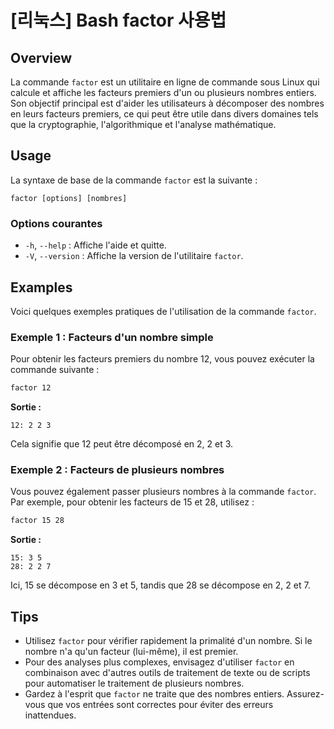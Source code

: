 # [리눅스] Bash factor 사용법

## Overview
La commande `factor` est un utilitaire en ligne de commande sous Linux qui calcule et affiche les facteurs premiers d'un ou plusieurs nombres entiers. Son objectif principal est d'aider les utilisateurs à décomposer des nombres en leurs facteurs premiers, ce qui peut être utile dans divers domaines tels que la cryptographie, l'algorithmique et l'analyse mathématique.

## Usage
La syntaxe de base de la commande `factor` est la suivante :

```
factor [options] [nombres]
```

### Options courantes
- `-h`, `--help` : Affiche l'aide et quitte.
- `-V`, `--version` : Affiche la version de l'utilitaire `factor`.

## Examples
Voici quelques exemples pratiques de l'utilisation de la commande `factor`.

### Exemple 1 : Facteurs d'un nombre simple
Pour obtenir les facteurs premiers du nombre 12, vous pouvez exécuter la commande suivante :

```bash
factor 12
```

**Sortie :**
```
12: 2 2 3
```
Cela signifie que 12 peut être décomposé en 2, 2 et 3.

### Exemple 2 : Facteurs de plusieurs nombres
Vous pouvez également passer plusieurs nombres à la commande `factor`. Par exemple, pour obtenir les facteurs de 15 et 28, utilisez :

```bash
factor 15 28
```

**Sortie :**
```
15: 3 5
28: 2 2 7
```
Ici, 15 se décompose en 3 et 5, tandis que 28 se décompose en 2, 2 et 7.

## Tips
- Utilisez `factor` pour vérifier rapidement la primalité d'un nombre. Si le nombre n'a qu'un facteur (lui-même), il est premier.
- Pour des analyses plus complexes, envisagez d'utiliser `factor` en combinaison avec d'autres outils de traitement de texte ou de scripts pour automatiser le traitement de plusieurs nombres.
- Gardez à l'esprit que `factor` ne traite que des nombres entiers. Assurez-vous que vos entrées sont correctes pour éviter des erreurs inattendues.